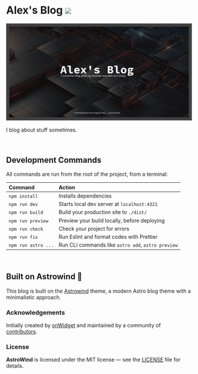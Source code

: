 # Alex's Blog [![](https://img.shields.io/badge/My%20Blog-View%20Now-blue)](https://blog.alexsguardian.net)

![image](src/assets/images/default.webp)

I blog about stuff sometimes.

<br >

## Development Commands

All commands are run from the root of the project, from a terminal:

| Command             | Action                                             |
| :------------------ | :------------------------------------------------- |
| `npm install`       | Installs dependencies                              |
| `npm run dev`       | Starts local dev server at `localhost:4321`        |
| `npm run build`     | Build your production site to `./dist/`            |
| `npm run preview`   | Preview your build locally, before deploying       |
| `npm run check`     | Check your project for errors                      |
| `npm run fix`       | Run Eslint and format codes with Prettier          |
| `npm run astro ...` | Run CLI commands like `astro add`, `astro preview` |

<br >

## Built on Astrowind 🚀

This blog is built on the [Astrowind](https://github.com/onwidget/astrowind) theme, a modern Astro blog theme with a minimalistic approach.


### Acknowledgements

Initially created by [onWidget](https://onwidget.com) and maintained by a community of [contributors](https://github.com/onwidget/astrowind/graphs/contributors).


### License

**AstroWind** is licensed under the MIT license — see the [LICENSE](./LICENSE.md) file for details.
